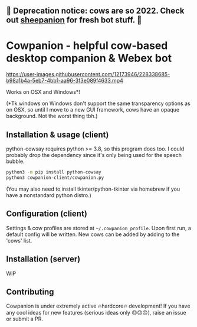 ## 🚨 Deprecation notice: cows are so 2022. Check out [sheepanion](https://github.com/samboyer/sheepanion) for fresh bot stuff. 🚨

# Cowpanion - helpful cow-based desktop companion & Webex bot



https://user-images.githubusercontent.com/12173946/228338685-b98a1b4a-5eb7-4bb1-aa96-3f3e089f4633.mp4



Works on OSX and Windows*!

(*Tk windows on Windows don't support the same transparency options as on OSX, so until I move to a new GUI framework, cows have an opaque background. Not the worst thing tbh.)

## Installation & usage (client)

python-cowsay requires python >= 3.8, so this program does too. I could probably drop the dependency since it's only being used for the speech bubble.

```bash
python3 -m pip install python-cowsay
python3 cowpanion-client/cowpanion.py
```

(You may also need to install tkinter/python-tkinter via homebrew if you have a
nonstandard python distro.)

## Configuration (client)

Settings & cow profiles are stored at `~/.cowpanion_profile`. Upon first run,
a default config will be written. New cows can be added by adding to the 'cows'
list.

## Installation (server)

WIP

## Contributing

Cowpanion is under extremely active 🔥hardcore🔥 development! If you have any
cool ideas for new features (serious ideas only 😠😠😠), raise an issue or
submit a PR.
